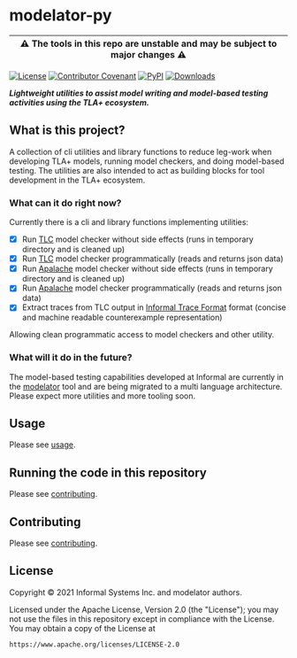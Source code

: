# modelator-py

|⚠️ The tools in this repo are unstable and may be subject to major changes ⚠️|
|-|

[![License](https://img.shields.io/badge/License-Apache%202.0-blue.svg)](LICENSE)
[![Contributor Covenant](https://img.shields.io/badge/Contributor%20Covenant-2.1-4baaaa.svg)](CODE_OF_CONDUCT.md)
[![PyPI](https://img.shields.io/pypi/v/modelator-py?label=pypi%20package)](https://pypi.python.org/pypi/modelator-py/)
[![Downloads](https://pepy.tech/badge/modelator-py/month)](https://pepy.tech/project/modelator-py)

_**Lightweight utilities to assist model writing and model-based testing activities using the TLA+ ecosystem.**_

## What is this project?

A collection of cli utilities and library functions to reduce leg-work when developing TLA+ models, running model checkers, and doing model-based testing. The utilities are also intended to act as building blocks for tool development in the TLA+ ecosystem.

### What can it do right now?

Currently there is a cli and library functions implementing utilities:

- [x] Run [TLC](https://github.com/tlaplus/tlaplus) model checker without side effects (runs in temporary directory and is cleaned up)
- [x] Run [TLC](https://github.com/tlaplus/tlaplus) model checker programmatically (reads and returns json data)
- [x] Run [Apalache](https://github.com/informalsystems/apalache) model checker without side effects (runs in temporary directory and is cleaned up)
- [x] Run [Apalache](https://github.com/informalsystems/apalache) model checker programmatically (reads and returns json data)
- [x] Extract traces from TLC output in [Informal Trace Format](https://apalache.informal.systems/docs/adr/015adr-trace.html?highlight=trace%20format#the-itf-format) format (concise and machine readable counterexample representation)

Allowing clean programmatic access to model checkers and other utility.

### What will it do in the future?

The model-based testing capabilities developed at Informal are currently in the [modelator](https://github.com/informalsystems/modelator) tool and are being migrated to a multi language architecture. Please expect more utilities and more tooling soon.

## Usage

Please see [usage](./samples/usage.md).

## Running the code in this repository

Please see [contributing](./CONTRIBUTING.md).

## Contributing

Please see [contributing](./CONTRIBUTING.md).

## License

Copyright © 2021 Informal Systems Inc. and modelator authors.

Licensed under the Apache License, Version 2.0 (the "License"); you may not use the files in this repository except in compliance with the License. You may obtain a copy of the License at

    https://www.apache.org/licenses/LICENSE-2.0
